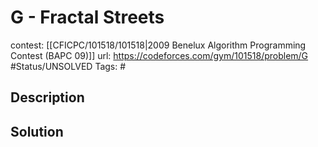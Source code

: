 # G - Fractal Streets

contest: [[CFICPC/101518/101518|2009 Benelux Algorithm Programming Contest (BAPC 09)]]
url: https://codeforces.com/gym/101518/problem/G
#Status/UNSOLVED
Tags: #

## Description

## Solution

